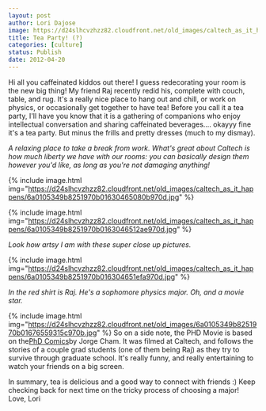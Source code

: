 ```yaml
---
layout: post
author: Lori Dajose
image: https://d24slhcvzhzz82.cloudfront.net/old_images/caltech_as_it_happens/6a0105349b8251970b0168ea5a57e0970c.jpg
title: Tea Party! (?) 
categories: [culture]
status: Publish
date: 2012-04-20
---
```


Hi all you caffeinated kiddos out there!
I guess redecorating your room is the new big thing! My friend Raj recently redid his, complete with couch, table, and rug. It's a really nice place to hang out and chill, or work on physics, or occasionally get together to have tea!
Before you call it a tea party, I'll have you know that it is a gathering of companions who enjoy intellectual conversation and sharing caffeinated beverages.... okayyy fine it's a tea party. But minus the frills and pretty dresses (much to my dismay).

*A relaxing place to take a break from work. What's great about Caltech is how much liberty we have with our rooms: you can basically design them however you'd like, as long as you're not damaging anything!*


{% include image.html img="https://d24slhcvzhzz82.cloudfront.net/old_images/caltech_as_it_happens/6a0105349b8251970b01630465080b970d.jpg" %}


{% include image.html img="https://d24slhcvzhzz82.cloudfront.net/old_images/caltech_as_it_happens/6a0105349b8251970b0163046512ae970d.jpg" %}

*Look how artsy I am with these super close up pictures.*


{% include image.html img="https://d24slhcvzhzz82.cloudfront.net/old_images/caltech_as_it_happens/6a0105349b8251970b016304651efa970d.jpg" %}

*In the red shirt is Raj. He's a sophomore physics major. Oh, and a movie star.*


{% include image.html img="https://d24slhcvzhzz82.cloudfront.net/old_images/6a0105349b8251970b01676559315c970b.jpg" %}
So on a side note, the PHD Movie is based on the<a href="https://www.phdcomics.com/comics.php" target="_self">PhD Comics</a>by Jorge Cham. It was filmed at Caltech, and follows the stories of a couple grad students (one of them being Raj) as they try to survive through graduate school. It's really funny, and really entertaining to watch your friends on a big screen.

In summary, tea is delicious and a good way to connect with friends :)
Keep checking back for next time on the tricky process of choosing a major!
Love,
Lori
